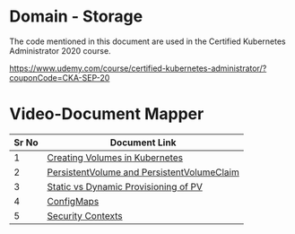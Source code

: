 # Domain - Storage

The code mentioned in this document are used in the Certified Kubernetes Administrator 2020 course.

https://www.udemy.com/course/certified-kubernetes-administrator/?couponCode=CKA-SEP-20


# Video-Document Mapper

| Sr No | Document Link |
| ------ | ------ |
| 1 | [Creating Volumes in Kubernetes][PlDa] |
| 2 | [PersistentVolume and PersistentVolumeClaim][PlDb] |
| 3 | [Static vs Dynamic Provisioning of PV][PlDc]
| 4 | [ConfigMaps][PlDd]
| 5 | [Security Contexts][PlDe]


   [PlDa]: <https://github.com/zealvora/certified-kubernetes-administrator/blob/master/Domain%205%20-%20Storage/pod-volume.yaml>
   [PlDb]: <https://github.com/zealvora/certified-kubernetes-administrator/blob/master/Domain%205%20-%20Storage/pvandpvc.md>
   [PlDc]: <https://github.com/zealvora/certified-kubernetes-administrator/blob/master/Domain%205%20-%20Storage/dynamic-pvc.md>
   [PlDd]: <https://github.com/zealvora/certified-kubernetes-administrator/blob/master/Domain%205%20-%20Storage/pod-configmap.yaml>
   [PlDe]: <https://github.com/zealvora/certified-kubernetes-administrator/blob/master/Domain%205%20-%20Storage/pod-securitycontext.yaml>
